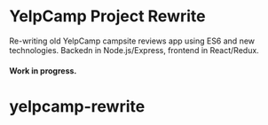 # YelpCamp Project Rewrite

Re-writing old YelpCamp campsite reviews app using ES6 and new technologies. Backedn in
Node.js/Express, frontend in React/Redux.

#### Work in progress.
# yelpcamp-rewrite
